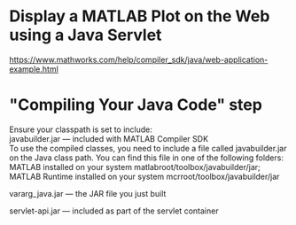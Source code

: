 # Display a MATLAB Plot on the Web using a Java Servlet   
https://www.mathworks.com/help/compiler_sdk/java/web-application-example.html   

# "Compiling Your Java Code" step
Ensure your classpath is set to include:  
javabuilder.jar — included with MATLAB Compiler SDK </b>     
To use the compiled classes, you need to include a file called javabuilder.jar on the Java class path. You can find this file in one of the following folders: MATLAB installed on your system	matlabroot/toolbox/javabuilder/jar; MATLAB Runtime installed on your system	mcrroot/toolbox/javabuilder/jar  

vararg_java.jar — the JAR file you just built  
  
servlet-api.jar — included as part of the servlet container
